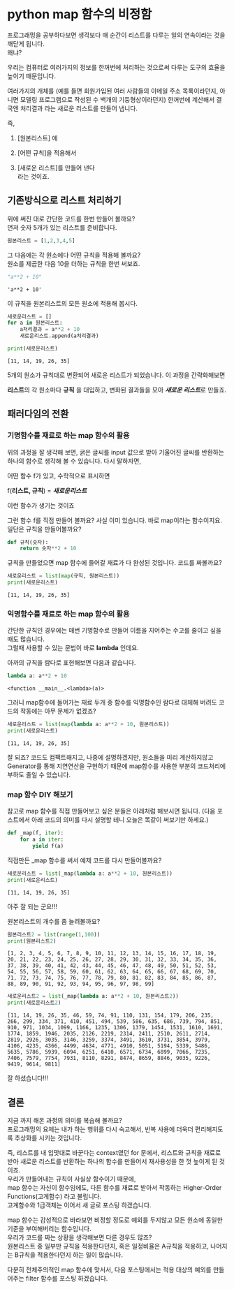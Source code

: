 # python map 함수의 비정함

프로그래밍을 공부하다보면 생각보다 매 순간이 리스트를 다루는 일의 연속이라는 것을 깨닫게 됩니다.  
왜냐?  

우리는 컴퓨터로 여러가지의 정보를 한꺼번에 처리하는 것으로써 다루는 도구의 효율을 높이기 때문입니다.  

여러가지의 개체를 (예를 들면 회원가입된 여러 사람들의 이메일 주소 목록이라던지, 아니면 모델링 프로그램으로 작성된 수 백개의 기둥형상이라던지) 한꺼번에 계산해서 결국엔 처리결과 라는 새로운 리스트를 만들어 냅니다.

즉,

1. [원본리스트] 에  

2. [어떤 규칙]을 적용해서  

3. [새로운 리스트]를 만들어 낸다  
라는 것이죠.

## 기존방식으로 리스트 처리하기

위에 써진 대로 간단한 코드를 한번 만들어 볼까요?  
먼저 숫자 5개가 있는 리스트를 준비합니다.


```python
원본리스트 = [1,2,3,4,5]
```

그 다음에는 각 원소에다 어떤 규칙을 적용해 볼까요?  
원소를 제곱한 다음 10을 더하는 규칙을 한번 써보죠.


```python
"a**2 + 10"
```




    'a**2 + 10'



이 규칙을 원본리스트의 모든 원소에 적용해 봅시다.


```python
새로운리스트 = []
for a in 원본리스트:
    a처리결과 = a**2 + 10
    새로운리스트.append(a처리결과)

print(새로운리스트)
```

    [11, 14, 19, 26, 35]


5개의 원소가 규칙대로 변환되어 새로운 리스트가 되었습니다.
이 과정을 간략화해보면  


**리스트**의 각 원소마다 **규칙** 을 대입하고, 변화된 결과들을 모아 ***새로운 리스트***로 만들죠.

## 패러다임의 전환

### 기명함수를 재료로 하는 map 함수의 활용

위의 과정을 잘 생각해 보면, 굵은 글씨를 input 값으로 받아 기울어진 글씨를 반환하는 하나의 함수로 생각해 볼 수 있습니다.
다시 말하자면,

어떤 함수 f가 있고, 수학적으로 표시하면  

f(**리스트, 규칙**) = ***새로운리스트***  

이런 함수가 생기는 것이죠

그런 함수 f를 직접 만들어 볼까요? 사실 이미 있습니다. 바로 map이라는 함수이지요.  
일단은 규칙을 만들어볼까요?


```python
def 규칙(숫자):
    return 숫자**2 + 10
```

규칙을 만들었으면 map 함수에 들어갈 재료가 다 완성된 것입니다. 코드를 짜볼까요?


```python
새로운리스트 = list(map(규칙, 원본리스트))
print(새로운리스트)
```

    [11, 14, 19, 26, 35]


### 익명함수를 재료로 하는 map 함수의 활용

간단한 규칙인 경우에는 매번 기명함수로 만들어 이름을 지어주는 수고를 줄이고 싶을 때도 많습니다.  
그럴때 사용할 수 있는 문법이 바로 **lambda** 인데요.  

아까의 규칙을 람다로 표현해보면 다음과 같습니다.


```python
lambda a: a**2 + 10
```




    <function __main__.<lambda>(a)>



그러니 map함수에 들어가는 재료 두개 중 함수를 익명함수인 람다로 대체해 버려도 코드의 작동에는 아무 문제가 없겠죠?


```python
새로운리스트 = list(map(lambda a: a**2 + 10, 원본리스트))
print(새로운리스트)
```

    [11, 14, 19, 26, 35]


잘 되죠? 코드도 컴팩트해지고, 나중에 설명하겠지만, 원소들을 미리 계산하지않고  
Generator를 통해 지연연산을 구현하기 때문에 map함수를 사용한 부분의 코드처리에 부하도 줄일 수 있습니다.

### map 함수 DIY 해보기

참고로 map 함수를 직접 만들어보고 싶은 분들은 아래처럼 해보시면 됩니다.
(다음 포스트에서 아래 코드의 의미를 다시 설명할 테니 오늘은 똑같이 써보기만 하세요.)


```python
def _map(f, iter):
    for a in iter:
        yield f(a)
```

직접만든 _map 함수를 써서 예제 코드를 다시 만들어볼까요?


```python
새로운리스트 = list(_map(lambda a: a**2 + 10, 원본리스트))
print(새로운리스트)
```

    [11, 14, 19, 26, 35]


아주 잘 되는 군요!!!

원본리스트의 개수를 좀 늘려볼까요?


```python
원본리스트2 = list(range(1,100))
print(원본리스트2)
```

    [1, 2, 3, 4, 5, 6, 7, 8, 9, 10, 11, 12, 13, 14, 15, 16, 17, 18, 19, 20, 21, 22, 23, 24, 25, 26, 27, 28, 29, 30, 31, 32, 33, 34, 35, 36, 37, 38, 39, 40, 41, 42, 43, 44, 45, 46, 47, 48, 49, 50, 51, 52, 53, 54, 55, 56, 57, 58, 59, 60, 61, 62, 63, 64, 65, 66, 67, 68, 69, 70, 71, 72, 73, 74, 75, 76, 77, 78, 79, 80, 81, 82, 83, 84, 85, 86, 87, 88, 89, 90, 91, 92, 93, 94, 95, 96, 97, 98, 99]



```python
새로운리스트2 = list(_map(lambda a: a**2 + 10, 원본리스트2))
print(새로운리스트2)
```

    [11, 14, 19, 26, 35, 46, 59, 74, 91, 110, 131, 154, 179, 206, 235, 266, 299, 334, 371, 410, 451, 494, 539, 586, 635, 686, 739, 794, 851, 910, 971, 1034, 1099, 1166, 1235, 1306, 1379, 1454, 1531, 1610, 1691, 1774, 1859, 1946, 2035, 2126, 2219, 2314, 2411, 2510, 2611, 2714, 2819, 2926, 3035, 3146, 3259, 3374, 3491, 3610, 3731, 3854, 3979, 4106, 4235, 4366, 4499, 4634, 4771, 4910, 5051, 5194, 5339, 5486, 5635, 5786, 5939, 6094, 6251, 6410, 6571, 6734, 6899, 7066, 7235, 7406, 7579, 7754, 7931, 8110, 8291, 8474, 8659, 8846, 9035, 9226, 9419, 9614, 9811]


잘 하셨습니다!!!

## 결론

지금 까지 해온 과정의 의미를 복습해 볼까요?  
프로그래밍의 요체는 내가 하는 행위를 다시 숙고해서, 반복 사용에 더욱더 편리해지도록 추상화를 시키는 것입니다.  


즉, 리스트를 내 입맛대로 바꾼다는 context였던 for 문에서,
리스트와 규칙을 재료로 받아 새로운 리스트를 반환하는 하나의 함수를 만들어서 재사용성을 한 껏 높이게 된 것이죠.  
우리가 만들어내는 규칙이 사실상 함수이기 때문에,  
map 함수는 자신이 함수임에도, 다른 함수를 재료로 받아서 작동하는 Higher-Order Functions(고계함수) 라고 불립니다.  
고계함수와 1급객체는 이어서 새 글로 포스팅 하겠습니다.

map 함수는 감성적으로 바라보면 비정할 정도로 예외를 두지않고 모든 원소에 동일한 기준을 부여해버리는 함수입니다.  
우리가 코드를 짜는 상황을 생각해보면 다른 경우도 많죠?  
원본리스트 중 일부만 규칙을 적용한다던지, 혹은 일정비율은 A규칙을 적용하고, 나머지는 B규칙을 적용한다던지 하는 일이 많습니다.

다분히 전체주의적인 map 함수에 맞서서, 다음 포스팅에서는 적용 대상의 예외를 만들어주는 filter 함수를 포스팅 하겠습니다.
